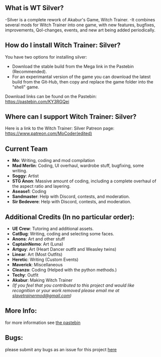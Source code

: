 
## What is WT Silver?

-Silver is a complete rework of Akabur's Game, Witch Trainer.
-It combines several mods for Witch Trainer into one game, with new features, bugfixes, improvements, Qol-changes, events, and new art being added periodically.

## How do I install Witch Trainer: Silver?

You have two options for installing silver:
- Download the stable build from the Mega link in the Pastebin (Recommended).
- For an experimantal version of the game you can download the latest build from the Git-Hub, then copy and replace the game folder into the "shell" game.

Download links can be found on the Pastebin:
https://pastebin.com/KY3RGQei

## Where can I support Witch Trainer: Silver?

Here is a link to the Witch Trainer: Silver Patreon page:
https://www.patreon.com/MoCoder(edited)


## Current Team
- **Mo**:		        Writing, coding and mod compilation
- **Mad Merlin**:		Coding, UI overhaul, wardrobe stuff, bugfixing, some writing.
- **Soggy**:        Artist
- **STG Anon**:		  Massive amount of coding, including a complete overhaul of the aspect ratio and layering.
- **Asease1**:		  Coding
- **Sandmaster**:   Help with Discord, contests, and moderation.
- **Sir Bedevere**: Help with Discord, contests, and moderation.


## Additional Credits (In no particular order):
- **UE Crew**:		  Tutoring and additional assets.
- **CatBug**:		    Writing, coding and selecting some faces.
- **Anons**:		    Art and other stuff
- **CaptainNemo**:	Art (Luna)
- **Artguy**:		    Art (Heart Dancer outfit and Weasley twins)
- **Linear**:		    Art (Most Outfits)
- **Heretic**:		  Writing (Custom Events)
- **Maverick**:		  Miscellaneous
- **Cleanzo**:		  Coding (Helped with the python methods.)
- **Techy**:		    Outfit
- **Akabur**:		    Making Witch Trainer
- *(If you feel that you contributed to this project and would like recognition or your work removed please email me at slavetrainermod@gmail.com)*

## More Info:
for more information see [the pastebin](https://pastebin.com/KY3RGQei)

## Bugs:
please submit any bugs as an issue for this project [here](https://github.com/stg-trainer-annon/BT-Silver-Base/issues)
